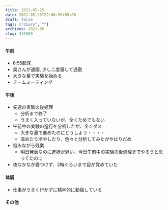 ```yaml
---
title: 2021-05-25
date: 2021-05-25T22:06:59+09:00
draft: false
tags: ["diary", ""]
archives: 2021-05
slug: 435509
---
```

#### 午前
- 6:55起床
- 奥さんが通園, 少し二度寝して通勤
- 大きな量で実験を始める
- チームミーティング
#### 午後
- 先週の実験の後処理
  - 分析まで終了
  - うまく入っていないが、全くためでもない
- 午前中の実験の進行を分析したが、全くダメ
  - 大きな量で進めたのにどうしよう・・・・
  - 温めたり冷やしたり、色々と分析してみたがやはりだめ
- 悩みながら残業
  - 明日発表なのに進捗が遅い、今日午前中の実験の後処理までやろうと思ってたのに
- 夜なかなか寝つけず、2時ぐらいまで目が覚めていた
#### 体調
- 仕事がうまく行かずに精神的に動揺している
#### その他

